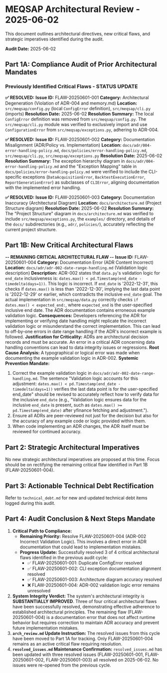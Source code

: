 # MEQSAP Architectural Review - 2025-06-02

This document outlines architectural directives, new critical flaws, and strategic imperatives identified during the audit.

**Audit Date:** 2025-06-02

## Part 1A: Compliance Audit of Prior Architectural Mandates

### Previously Identified Critical Flaws - STATUS UPDATE

**✅ RESOLVED:** **Issue ID:** FLAW-20250601-001
**Category:** Architectural Degeneration (Violation of ADR-004 and memory.md)
**Location:** `src/meqsap/config.py` (local `ConfigError` definition), `src/meqsap/cli.py` (imports)
**Resolution Date:** 2025-06-02
**Resolution Summary:** The local `ConfigError` definition was removed from `src/meqsap/config.py`. The `src/meqsap/cli.py` module was verified to exclusively import and use `ConfigurationError` from `src/meqsap/exceptions.py`, adhering to ADR-004.

**✅ RESOLVED:** **Issue ID:** FLAW-20250601-002
**Category:** Documentation Misalignment (ADR/Policy vs. Implementation)
**Location:** `docs/adr/004-error-handling-policy.md`, `docs/policies/error-handling-policy.md`, `src/meqsap/cli.py`, `src/meqsap/exceptions.py`
**Resolution Date:** 2025-06-02
**Resolution Summary:** The exception hierarchy diagram in `docs/adr/004-error-handling-policy.md` and the "Exception Mapping" table in `docs/policies/error-handling-policy.md` were verified to include the CLI-specific exceptions (`DataAcquisitionError`, `BacktestExecutionError`, `ReportGenerationError`) as subclasses of `CLIError`, aligning documentation with the implemented error handling.

**✅ RESOLVED:** **Issue ID:** FLAW-20250601-003
**Category:** Documentation Inaccuracy (Architectural Diagram)
**Location:** `docs/architecture.md` (Project Structure diagram)
**Resolution Date:** 2025-06-02
**Resolution Summary:** The "Project Structure" diagram in `docs/architecture.md` was verified to include `src/meqsap/exceptions.py`, the `examples/` directory, and details of the `docs/` subdirectories (e.g., `adr/`, `policies/`), accurately reflecting the current project structure.

## Part 1B: New Critical Architectural Flaws

**-- REMAINING CRITICAL ARCHITECTURAL FLAW --**
**Issue ID:** FLAW-20250601-004
**Category:** Documentation Error (ADR Content Incorrect)
**Location:** `docs/adr/adr-002-date-range-handling.md` (Validation logic description)
**Description:** ADR-002 states that `data.py`'s validation logic for `end_date` inclusiveness is: `dates.max() < pd.Timestamp(end_date - timedelta(days=1))`. This logic is incorrect. If `end_date` is '2022-12-31', this checks if `dates.max()` is less than '2022-12-30', implying the last data point is '2022-12-29' or earlier, which contradicts the inclusive `end_date` goal. The actual implementation in `src/meqsap/data.py` correctly checks `if dates.max() < expected_end:`, where `expected_end` is the user-specified inclusive end date. The ADR documentation contains erroneous example validation logic.
**Consequences:** Developers referencing the ADR for implementing or verifying date handling might replicate the incorrect validation logic or misunderstand the correct implementation. This can lead to off-by-one errors in date range handling if the ADR's incorrect example is followed.
**Justification for Criticality:** ADRs are architectural decision records and must be accurate. An error in a critical ADR concerning data handling conventions can lead to data integrity issues or regressions.
**Root Cause Analysis:** A typographical or logical error was made when documenting the example validation logic in ADR-002.
**Systemic Prevention Mandate:**
1. Correct the example validation logic in `docs/adr/adr-002-date-range-handling.md`. The sentence "Validation logic accounts for this adjustment: `dates.max() < pd.Timestamp(end_date - timedelta(days=1))` verifies the last data point is for the user-specified end_date" should be revised to accurately reflect how to verify data for the inclusive `end_date` (e.g., "Validation logic ensures data for the inclusive `end_date` is present, such as `dates.max() >= pd.Timestamp(end_date)` after yfinance fetching and adjustment.").
2. Ensure all ADRs are peer-reviewed not just for the decision but also for the accuracy of any example code or logic provided within them.
3. When code implementing an ADR changes, the ADR itself must be reviewed for continued accuracy.

## Part 2: Strategic Architectural Imperatives

No new strategic architectural imperatives are proposed at this time. Focus should be on rectifying the remaining critical flaw identified in Part 1B (FLAW-20250601-004).

## Part 3: Actionable Technical Debt Rectification

Refer to `technical_debt.md` for new and updated technical debt items logged during this audit.

## Part 4: Audit Conclusion & Next Steps Mandate

1.  **Critical Path to Compliance:**
    * **Remaining Priority:** Resolve FLAW-20250601-004 (ADR-002 Incorrect Validation Logic). This involves a direct error in ADR documentation that could lead to implementation mistakes.
    * **Progress Update:** Successfully resolved 3 of 4 critical architectural flaws identified in the previous audit cycle:
      - ✅ FLAW-20250601-001: Duplicate ConfigError resolved
      - ✅ FLAW-20250601-002: CLI exception documentation alignment resolved  
      - ✅ FLAW-20250601-003: Architecture diagram accuracy resolved
      - ❌ FLAW-20250601-004: ADR-002 validation logic error remains unresolved
2.  **System Integrity Verdict:** The system's architectural integrity is **SUBSTANTIALLY IMPROVED**. Three of four critical architectural flaws have been successfully resolved, demonstrating effective adherence to established architectural principles. The remaining flaw (FLAW-20250601-004) is a documentation error that does not affect runtime behavior but requires correction to maintain ADR accuracy and prevent future implementation mistakes.
3.  **`arch_review.md` Update Instruction:** The resolved issues from this cycle have been moved to Part 1A for tracking. Only FLAW-20250601-004 remains as an active critical flaw requiring resolution.
4.  **`resolved_issues.md` Maintenance Confirmation:** `resolved_issues.md` has been updated with three resolved issues (FLAW-20250601-001, FLAW-20250601-002, FLAW-20250601-003) all resolved on 2025-06-02. No issues were re-opened from the previous cycle.
